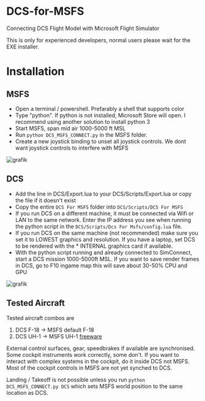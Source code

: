 # DCS-for-MSFS
Connecting DCS Flight Model with Microsoft Flight Simulator

This is only for experienced developers, normal users please wait for the EXE installer.

# Installation

## MSFS
* Open a terminal / powershell. Prefarably a shell that supports color
* Type "python". If python is not installed, Microsoft Store will open. I recommend using another solution to install python 3
* Start MSFS, span mid air 1000-5000 ft MSL
* Run `python DCS_MSFS_CONNECT.py` in the MSFS folder.
* Create a new joystick binding to unset all joystick controls. We dont want joystick controls to interfere with MSFS

![grafik](https://user-images.githubusercontent.com/3744048/150621920-9eb15a86-a0af-455a-a90a-6f6c51e3e4ac.png)


## DCS
* Add the line in DCS/Export.lua to your DCS/Scripts/Export.lua or copy the file if it doesn't exist
* Copy the entire `DCS For MSFS` folder into `DCS/Scripts/DCS For MSFS`
* If you run DCS on a different machine, it must be connected via Wifi or LAN to the same network. Enter the IP address you see when running the python script in the `DCS/Scripts/Dcs For Msfs/config.lua` file.
* If you run DCS on the same machine (not recommended) make sure you set it to LOWEST graphics and resolution. If you have a laptop, set DCS to be rendered with the * INTERNAL graphics card if available.
* With the python script running and already connected to SimConnect, start a DCS mission 1000-5000ft MSL. If you want to save render frames in DCS, go to F10 ingame map this will save about 30-50% CPU and GPU

![grafik](https://user-images.githubusercontent.com/3744048/150621954-1e6c6d76-51f6-4c3e-ba64-5a26ade57e83.png)


## Tested Aircraft
Tested aircraft combos are
1. DCS F-18 -> MSFS default F-18
2. DCS UH-1 -> MSFS UH-1 [freeware](https://flightsim.to/file/24881/uh-1h-huey-iroquois-wip)

External control surfaces, gear, speedbrakes if available are synchronised. Some cockpit instruments work correctly, some don't.
If you want to interact with complex systems in the cockpit, do it inside DCS not MSFS. Most of the cockpit controls in MSFS are not yet synched to DCS.

Landing / Takeoff is not possible unless you run `python DCS_MSFS_CONNECT.py DCS` which sets MSFS world position to the same location as DCS.
